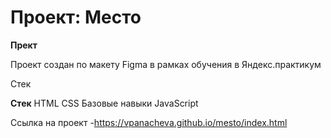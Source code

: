 # Проект: Место


**Прект**

Проект создан по макету Figma в рамках обучения в Яндекс.практикум

Стек

**Cтек**
HTML
CSS
Базовые навыки JavaScript

Ссылка на проект -https://vpanacheva.github.io/mesto/index.html 
